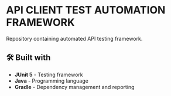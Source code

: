 # **API CLIENT TEST AUTOMATION FRAMEWORK**
Repository containing automated API testing framework.

## 🛠 Built with 
* **JUnit 5** - Testing framework
* **Java** - Programming language
* **Gradle** - Dependency management and reporting
